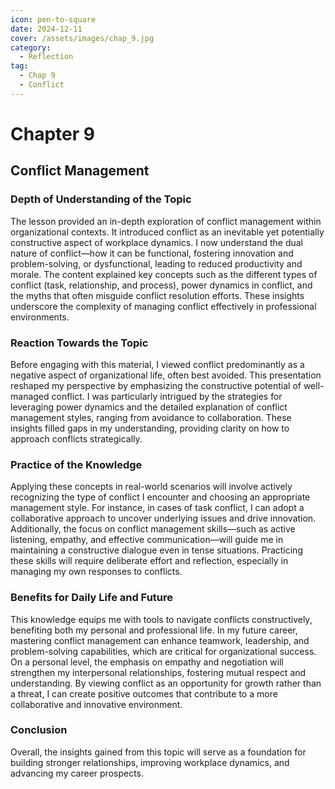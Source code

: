 ```yaml
---
icon: pen-to-square
date: 2024-12-11
cover: /assets/images/chap_9.jpg
category:
  - Reflection
tag:
  - Chap 9
  - Conflict
---
```


# Chapter 9

## Conflict Management

### Depth of Understanding of the Topic

The lesson provided an in-depth exploration of conflict management within organizational contexts. It introduced conflict as an inevitable yet potentially constructive aspect of workplace dynamics. I now understand the dual nature of conflict—how it can be functional, fostering innovation and problem-solving, or dysfunctional, leading to reduced productivity and morale. The content explained key concepts such as the different types of conflict (task, relationship, and process), power dynamics in conflict, and the myths that often misguide conflict resolution efforts. These insights underscore the complexity of managing conflict effectively in professional environments.

### Reaction Towards the Topic

Before engaging with this material, I viewed conflict predominantly as a negative aspect of organizational life, often best avoided. This presentation reshaped my perspective by emphasizing the constructive potential of well-managed conflict. I was particularly intrigued by the strategies for leveraging power dynamics and the detailed explanation of conflict management styles, ranging from avoidance to collaboration. These insights filled gaps in my understanding, providing clarity on how to approach conflicts strategically.

### Practice of the Knowledge

Applying these concepts in real-world scenarios will involve actively recognizing the type of conflict I encounter and choosing an appropriate management style. For instance, in cases of task conflict, I can adopt a collaborative approach to uncover underlying issues and drive innovation. Additionally, the focus on conflict management skills—such as active listening, empathy, and effective communication—will guide me in maintaining a constructive dialogue even in tense situations. Practicing these skills will require deliberate effort and reflection, especially in managing my own responses to conflicts.

### Benefits for Daily Life and Future

This knowledge equips me with tools to navigate conflicts constructively, benefiting both my personal and professional life. In my future career, mastering conflict management can enhance teamwork, leadership, and problem-solving capabilities, which are critical for organizational success. On a personal level, the emphasis on empathy and negotiation will strengthen my interpersonal relationships, fostering mutual respect and understanding. By viewing conflict as an opportunity for growth rather than a threat, I can create positive outcomes that contribute to a more collaborative and innovative environment.

### Conclusion

Overall, the insights gained from this topic will serve as a foundation for building stronger relationships, improving workplace dynamics, and advancing my career prospects.